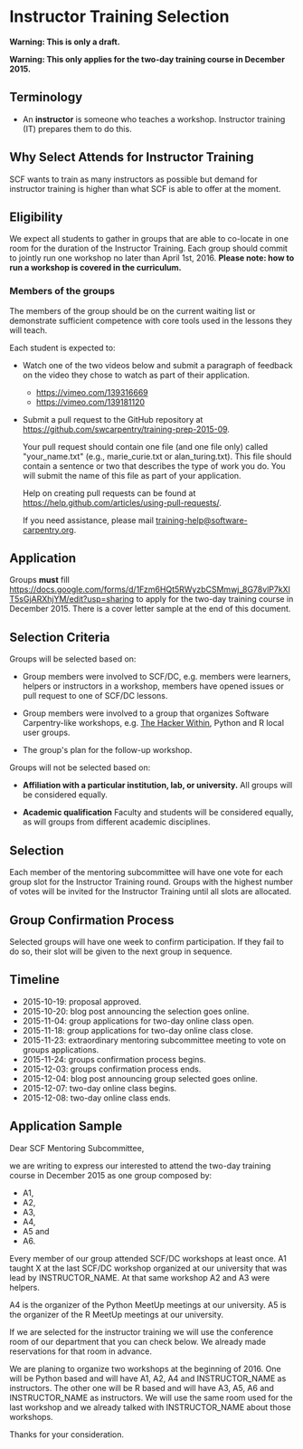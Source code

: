 # Instructor Training Selection

**Warning: This is only a draft.**

**Warning: This only applies for the two-day training course in December 2015.**

## Terminology

-   An **instructor** is someone who teaches a workshop.
    Instructor training (IT) prepares them to do this.

## Why Select Attends for Instructor Training

SCF wants to train as many instructors as possible
but demand for instructor training is higher than what SCF is able to offer
at the moment.

## Eligibility

We expect all students to gather in groups
that are able to co-locate in one room for the duration of the Instructor Training.
Each group should commit to jointly run one workshop no later than April 1st, 2016.
**Please note: how to run a workshop is covered in the curriculum.**

### Members of the groups

The members of the group should be on the current waiting list
or
demonstrate sufficient competence with core tools used in the lessons they will teach.

Each student is expected to:

-   Watch one of the two videos below
    and submit a paragraph of feedback on the video they chose to watch
    as part of their application.

    - https://vimeo.com/139316669
    - https://vimeo.com/139181120

-   Submit a pull request to the GitHub repository at
    https://github.com/swcarpentry/training-prep-2015-09.

    Your pull request should contain one file (and one file only) called
    "your_name.txt" (e.g., marie_curie.txt or alan_turing.txt). This file
    should contain a sentence or two that describes the type of work you do.
    You will submit the name of this file as part of your application.

    Help on creating pull requests can be found at
    https://help.github.com/articles/using-pull-requests/.

    If you need assistance, please mail training-help@software-carpentry.org.

## Application

Groups **must** fill
https://docs.google.com/forms/d/1Fzm6HQt5RWyzbCSMmwj_8G78vlP7kXlT5sGjARXhjYM/edit?usp=sharing
to apply for the two-day training course in December 2015.
There is a cover letter sample at the end of this document.

## Selection Criteria

Groups will be selected based on:

-   Group members were involved to SCF/DC,
    e.g. members were learners, helpers or instructors in a workshop,
    members have opened issues or pull request to one of SCF/DC lessons.

-   Group members were involved to a group that organizes Software Carpentry-like workshops,
    e.g. [The Hacker Within](https://thehackerwithin.github.com/),
    Python and R local user groups.

-   The group's plan for the follow-up workshop.

Groups will not be selected based on:

-   **Affiliation with a particular institution, lab, or university.**
    All groups will be considered equally.

-   **Academic qualification**
    Faculty and students will be considered equally,
    as will groups from different academic disciplines.

## Selection

Each member of the mentoring subcommittee
will have one vote for each group slot for the Instructor Training round.
Groups with the highest number of votes will be invited for the Instructor Training
until all slots are allocated.

## Group Confirmation Process

Selected groups will have one week to confirm participation.
If they fail to do so,
their slot will be given to the next group in sequence.

## Timeline

-   2015-10-19: proposal approved.
-   2015-10-20: blog post announcing the selection goes online.
-   2015-11-04: group applications for two-day online class open.
-   2015-11-18: group applications for two-day online class close.
-   2015-11-23: extraordinary mentoring subcommittee meeting to vote on groups applications.
-   2015-11-24: groups confirmation process begins.
-   2015-12-03: groups confirmation process ends.
-   2015-12-04: blog post announcing group selected goes online.
-   2015-12-07: two-day online class begins.
-   2015-12-08: two-day online class ends.

## Application Sample

Dear SCF Mentoring Subcommittee,

we are writing to express our interested
to attend the two-day training course in December 2015
as one group composed by:

-   A1,
-   A2,
-   A3,
-   A4,
-   A5 and
-   A6.

Every member of our group attended SCF/DC workshops at least once.
A1 taught X at the last SCF/DC workshop organized at our university
that was lead by INSTRUCTOR_NAME.
At that same workshop A2 and A3 were helpers.

A4 is the organizer of the Python MeetUp meetings at our university.
A5 is the organizer of the R MeetUp meetings at our university.

If we are selected for the instructor training
we will use the conference room of our department
that you can check below.
We already made reservations for that room
in advance.

We are planing to organize two workshops at the beginning of 2016.
One will be Python based and will have A1, A2, A4 and INSTRUCTOR_NAME
as instructors.
The other one will be R based and will have A3, A5, A6 and INSTRUCTOR_NAME
as instructors.
We will use the same room used for the last workshop
and we already talked with INSTRUCTOR_NAME about those workshops.

Thanks for your consideration.
